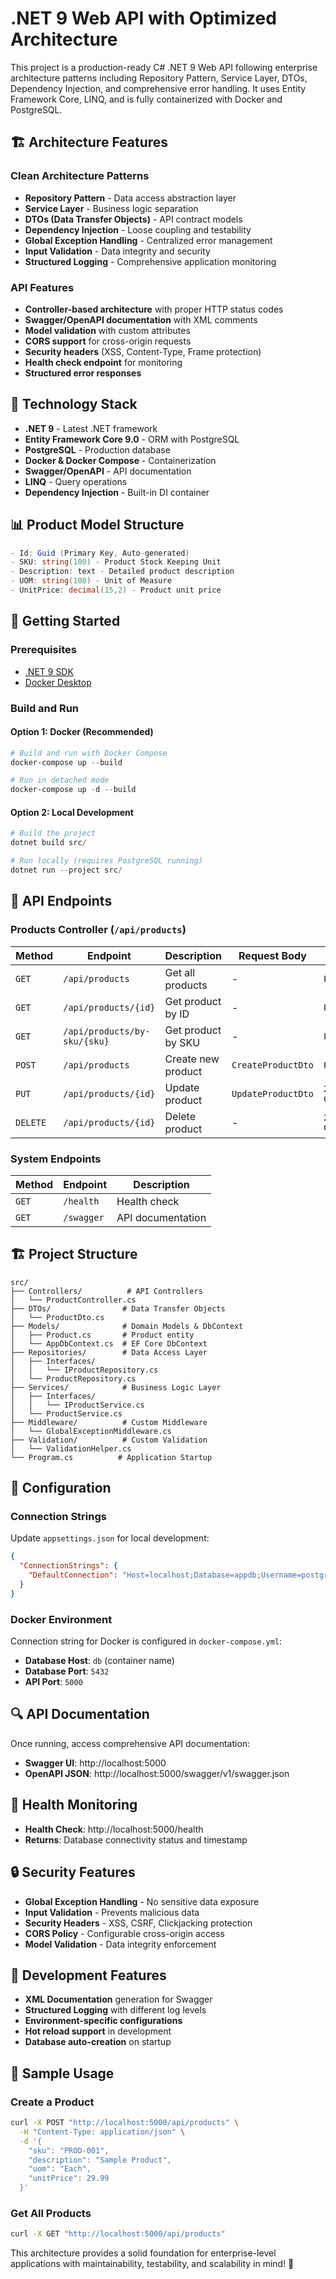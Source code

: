 # .NET 9 Web API with Optimized Architecture

This project is a production-ready C# .NET 9 Web API following enterprise architecture patterns including Repository Pattern, Service Layer, DTOs, Dependency Injection, and comprehensive error handling. It uses Entity Framework Core, LINQ, and is fully containerized with Docker and PostgreSQL.

## 🏗️ Architecture Features

### **Clean Architecture Patterns**
- **Repository Pattern** - Data access abstraction layer
- **Service Layer** - Business logic separation  
- **DTOs (Data Transfer Objects)** - API contract models
- **Dependency Injection** - Loose coupling and testability
- **Global Exception Handling** - Centralized error management
- **Input Validation** - Data integrity and security
- **Structured Logging** - Comprehensive application monitoring

### **API Features**
- **Controller-based architecture** with proper HTTP status codes
- **Swagger/OpenAPI documentation** with XML comments
- **Model validation** with custom attributes
- **CORS support** for cross-origin requests
- **Security headers** (XSS, Content-Type, Frame protection)
- **Health check endpoint** for monitoring
- **Structured error responses**

## 🔧 Technology Stack

- **.NET 9** - Latest .NET framework
- **Entity Framework Core 9.0** - ORM with PostgreSQL
- **PostgreSQL** - Production database
- **Docker & Docker Compose** - Containerization
- **Swagger/OpenAPI** - API documentation
- **LINQ** - Query operations
- **Dependency Injection** - Built-in DI container

## 📊 Product Model Structure

```csharp
- Id: Guid (Primary Key, Auto-generated)
- SKU: string(100) - Product Stock Keeping Unit
- Description: text - Detailed product description
- UOM: string(100) - Unit of Measure
- UnitPrice: decimal(15,2) - Product unit price
```

## 🚀 Getting Started

### **Prerequisites**
- [.NET 9 SDK](https://dotnet.microsoft.com/download)
- [Docker Desktop](https://www.docker.com/products/docker-desktop)

### **Build and Run**

#### **Option 1: Docker (Recommended)**
```powershell
# Build and run with Docker Compose
docker-compose up --build

# Run in detached mode
docker-compose up -d --build
```

#### **Option 2: Local Development**
```powershell
# Build the project
dotnet build src/

# Run locally (requires PostgreSQL running)
dotnet run --project src/
```

## 📡 API Endpoints

### **Products Controller** (`/api/products`)

| Method | Endpoint | Description | Request Body | Response |
|--------|----------|-------------|--------------|----------|
| `GET` | `/api/products` | Get all products | - | `ProductDto[]` |
| `GET` | `/api/products/{id}` | Get product by ID | - | `ProductDto` |
| `GET` | `/api/products/by-sku/{sku}` | Get product by SKU | - | `ProductDto` |
| `POST` | `/api/products` | Create new product | `CreateProductDto` | `ProductDto` |
| `PUT` | `/api/products/{id}` | Update product | `UpdateProductDto` | `204 No Content` |
| `DELETE` | `/api/products/{id}` | Delete product | - | `204 No Content` |

### **System Endpoints**
| Method | Endpoint | Description |
|--------|----------|-------------|
| `GET` | `/health` | Health check |
| `GET` | `/swagger` | API documentation |

## 🏗️ Project Structure

```
src/
├── Controllers/          # API Controllers
│   └── ProductController.cs
├── DTOs/                # Data Transfer Objects
│   └── ProductDto.cs
├── Models/              # Domain Models & DbContext
│   ├── Product.cs       # Product entity
│   └── AppDbContext.cs  # EF Core DbContext
├── Repositories/        # Data Access Layer
│   ├── Interfaces/
│   │   └── IProductRepository.cs
│   └── ProductRepository.cs
├── Services/            # Business Logic Layer
│   ├── Interfaces/
│   │   └── IProductService.cs
│   └── ProductService.cs
├── Middleware/          # Custom Middleware
│   └── GlobalExceptionMiddleware.cs
├── Validation/          # Custom Validation
│   └── ValidationHelper.cs
└── Program.cs          # Application Startup
```

## 🔧 Configuration

### **Connection Strings**
Update `appsettings.json` for local development:
```json
{
  "ConnectionStrings": {
    "DefaultConnection": "Host=localhost;Database=appdb;Username=postgres;Password=postgres"
  }
}
```

### **Docker Environment**
Connection string for Docker is configured in `docker-compose.yml`:
- **Database Host**: `db` (container name)
- **Database Port**: `5432`
- **API Port**: `5000`

## 🔍 API Documentation

Once running, access comprehensive API documentation:
- **Swagger UI**: http://localhost:5000
- **OpenAPI JSON**: http://localhost:5000/swagger/v1/swagger.json

## 🏥 Health Monitoring

- **Health Check**: http://localhost:5000/health
- **Returns**: Database connectivity status and timestamp

## 🔒 Security Features

- **Global Exception Handling** - No sensitive data exposure
- **Input Validation** - Prevents malicious data
- **Security Headers** - XSS, CSRF, Clickjacking protection
- **CORS Policy** - Configurable cross-origin access
- **Model Validation** - Data integrity enforcement

## 🧪 Development Features

- **XML Documentation** generation for Swagger
- **Structured Logging** with different log levels
- **Environment-specific configurations**
- **Hot reload support** in development
- **Database auto-creation** on startup

## 📝 Sample Usage

### **Create a Product**
```bash
curl -X POST "http://localhost:5000/api/products" \
  -H "Content-Type: application/json" \
  -d '{
    "sku": "PROD-001",
    "description": "Sample Product",
    "uom": "Each",
    "unitPrice": 29.99
  }'
```

### **Get All Products**
```bash
curl -X GET "http://localhost:5000/api/products"
```

This architecture provides a solid foundation for enterprise-level applications with maintainability, testability, and scalability in mind! 🚀
